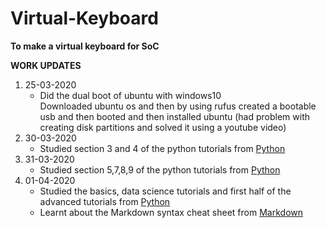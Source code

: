 # Virtual-Keyboard
**To make a virtual keyboard for SoC**

**WORK UPDATES**

1. 25-03-2020
   - Did the dual boot of ubuntu with windows10  
    Downloaded ubuntu os and then by using rufus created a bootable usb and then booted and then installed ubuntu
   (had problem with creating disk partitions and solved it using a youtube video)
2. 30-03-2020
   - Studied section 3 and 4 of the python tutorials from [Python](https://docs.python.org/3/tutorial/)
1. 31-03-2020
   - Studied section 5,7,8,9 of the python tutorials from [Python](https://docs.python.org/3/tutorial/)
1. 01-04-2020
   - Studied the basics, data science tutorials and first half of the advanced tutorials from [Python](https://www.learnpython.org/)
   - Learnt about the Markdown syntax cheat sheet from [Markdown](https://www.youtube.com/watch?v=bpdvNwvEeSE)
